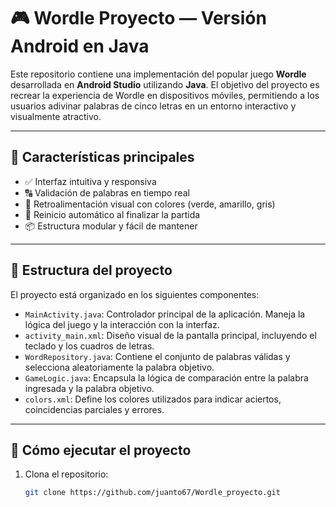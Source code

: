 # 🎮 Wordle Proyecto — Versión Android en Java

Este repositorio contiene una implementación del popular juego **Wordle** desarrollada en **Android Studio** utilizando **Java**. El objetivo del proyecto es recrear la experiencia de Wordle en dispositivos móviles, permitiendo a los usuarios adivinar palabras de cinco letras en un entorno interactivo y visualmente atractivo.

---

## 📱 Características principales

- ✅ Interfaz intuitiva y responsiva
- 🔠 Validación de palabras en tiempo real
- 🎨 Retroalimentación visual con colores (verde, amarillo, gris)
- 🔄 Reinicio automático al finalizar la partida
- 📦 Estructura modular y fácil de mantener

---

## 🧩 Estructura del proyecto

El proyecto está organizado en los siguientes componentes:

- `MainActivity.java`: Controlador principal de la aplicación. Maneja la lógica del juego y la interacción con la interfaz.
- `activity_main.xml`: Diseño visual de la pantalla principal, incluyendo el teclado y los cuadros de letras.
- `WordRepository.java`: Contiene el conjunto de palabras válidas y selecciona aleatoriamente la palabra objetivo.
- `GameLogic.java`: Encapsula la lógica de comparación entre la palabra ingresada y la palabra objetivo.
- `colors.xml`: Define los colores utilizados para indicar aciertos, coincidencias parciales y errores.

---

## 🚀 Cómo ejecutar el proyecto

1. Clona el repositorio:
   ```bash
   git clone https://github.com/juanto67/Wordle_proyecto.git
 
